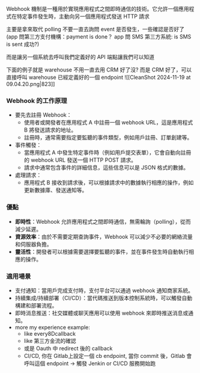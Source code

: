 
Webhook 機制是一種用於實現應用程式之間即時通信的技術。它允許一個應用程式在特定事件發生時，主動向另一個應用程式發送 HTTP 請求


主要是拿來取代 polling
不要一直去詢問 event 是否發生，一些確認是否好了
(app 問第三方支付機構：payment is done？  app 問 SMS 第三方系統: is SMS is sent 成功?)

而是讓另一個系統去呼叫我們定義好的 API 端點讓我們可以知道


下面的例子就是 warehouse 不用一直去用 CRM 好了沒?
而是 CRM 好了，可以直接呼叫 warehouse 已經定義好的一個 endpoint
![[CleanShot 2024-11-19 at 09.04.20.png|823]]


### Webhook 的工作原理
- 要先去註冊 Webhook：
	- 使用者或開發者在應用程式 A 中註冊一個 webhook URL，這是應用程式 B 將發送請求的地址。
	- 註冊時，通常需要指定要監聽的事件類型，例如用戶註冊、訂單創建等。
- 事件觸發：
	- 當應用程式 A 中發生特定事件時（例如用戶提交表單），它會自動向註冊的 webhook URL 發送一個 HTTP POST 請求。
	- 請求中通常包含事件的詳細信息，這些信息可以是 JSON 格式的數據。
- 處理請求：
	- 應用程式 B 接收到請求後，可以根據請求中的數據執行相應的操作，例如更新數據庫、發送通知等。

### 優點
- **即時性**：Webhook 允許應用程式之間即時通信，無需輪詢（polling），從而減少延遲。
- **資源效率**：由於不需要定期查詢事件，Webhook 可以減少不必要的網絡流量和伺服器負擔。
- **靈活性**：開發者可以根據需要選擇要監聽的事件，並在事件發生時自動執行相應的操作。


### 適用場景
- 支付通知：當用戶完成支付時，支付平台可以通過 webhook 通知商家系統。
- 持續集成/持續部署（CI/CD）：當代碼推送到版本控制系統時，可以觸發自動構建和部署流程。
- 即時消息推送：社交媒體或聊天應用可以使用 webhook 來即時推送消息或通知。
- more my experience example:
	- like every8Dcallback
	- like 第三方金流的確認
	- 或是 Oauth 中 redirect 後的 callback
	- CI/CD, 你在 Gitlab上設定一個 cb endpoint, 當你 commit 後，Gitlab 會 呼叫這個 endpoint → 觸發 Jenkin  or CI/CD 服務開始跑